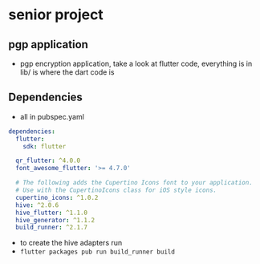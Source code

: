 # senior project 

## pgp application 

- pgp encryption application, take a look at flutter code, everything is in lib/ is where the dart code is 

## Dependencies 

- all in pubspec.yaml

```yaml
dependencies:
  flutter:
    sdk: flutter

  qr_flutter: ^4.0.0
  font_awesome_flutter: '>= 4.7.0'

  # The following adds the Cupertino Icons font to your application.
  # Use with the CupertinoIcons class for iOS style icons.
  cupertino_icons: ^1.0.2
  hive: ^2.0.6
  hive_flutter: ^1.1.0
  hive_generator: ^1.1.2
  build_runner: ^2.1.7
```

- to create the hive adapters run 
- `flutter packages pub run build_runner build`

